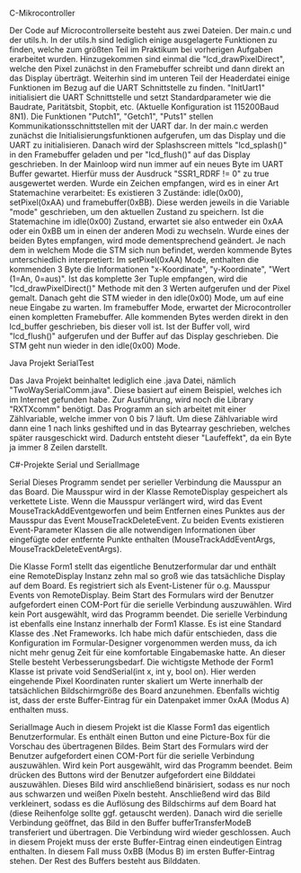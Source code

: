 C-Mikrocontroller

Der Code auf Microcontrollerseite besteht aus zwei Dateien. Der main.c und der utils.h. In der utils.h sind lediglich einige ausgelagerte Funktionen zu finden, welche zum größten Teil im Praktikum bei vorherigen Aufgaben erarbeitet wurden. Hinzugekommen sind einmal die "lcd_drawPixelDirect", welche den Pixel zunächst in den Framebuffer schreibt und dann direkt an das Display überträgt. Weiterhin sind im unteren Teil der Headerdatei einige Funktionen im Bezug auf die UART Schnittstelle zu finden. "InitUart1" initialisiert die UART Schnittstelle und setzt Standardparameter wie die Baudrate, Paritätsbit, Stopbit, etc. (Aktuelle Konfiguration ist 115200Baud 8N1). Die Funktionen "Putch1", "Getch1", "Puts1" stellen Kommunikationsschnittstellen mit der UART dar.
In der main.c werden zunächst die Initialisierungsfunktionen aufgerufen, um das Display und die UART zu initialisieren. Danach wird der Splashscreen mittels "lcd_splash()" in den Framebuffer geladen und per "lcd_flush()" auf das Display geschrieben.
In der Mainloop wird nun immer auf ein neues Byte im UART Buffer gewartet. Hierfür muss der Ausdruck "SSR1_RDRF != 0" zu true ausgewertet werden.
Wurde ein Zeichen empfangen, wird es in einer Art Statemachine verarbeitet:
Es existieren 3 Zustände: idle(0x00), setPixel(0xAA) und framebuffer(0xBB). Diese werden jeweils in die Variable "mode" geschrieben, um den aktuellen Zustand zu speichern.
Ist die Statemachine im idle(0x00) Zustand, erwartet sie also entweder ein 0xAA oder ein 0xBB um in einen der anderen Modi zu wechseln. Wurde eines der beiden Bytes empfangen, wird mode dementsprechend geändert.
Je nach dem in welchem Mode die STM sich nun befindet, werden kommende Bytes unterschiedlich interpretiert:
Im setPixel(0xAA) Mode, enthalten die kommenden 3 Byte die Informationen "x-Koordinate", "y-Koordinate", "Wert (1=An, 0=aus)".
Ist das komplette 3er Tuple empfangen, wird die "lcd_drawPixelDirect()" Methode mit den 3 Werten aufgerufen und der Pixel gemalt. Danach geht die STM wieder in den idle(0x00) Mode, um auf eine neue Eingabe zu warten.
Im framebuffer Mode, erwartet der Microcontroller einen kompletten Framebuffer. Alle kommenden Bytes werden direkt in den lcd_buffer geschrieben, bis dieser voll ist. Ist der Buffer voll, wird "lcd_flush()" aufgerufen und der Buffer auf das Display geschrieben.
Die STM geht nun wieder in den idle(0x00) Mode.


Java Projekt SerialTest

Das Java Projekt beinhaltet lediglich eine .java Datei, nämlich "TwoWaySerialComm.java". Diese basiert auf einem Beispiel, welches ich im Internet gefunden habe. Zur Ausführung, wird noch die Library "RXTXcomm" benötigt.
Das Programm an sich arbeitet mit einer Zählvariable, welche immer von 0 bis 7 läuft. Um diese Zählvariable wird dann eine 1 nach links geshifted und in das Bytearray geschrieben, welches später rausgeschickt wird.
Dadurch entsteht dieser "Laufeffekt", da ein Byte ja immer 8 Zeilen darstellt.



C#-Projekte Serial und SerialImage

Serial
Dieses Programm sendet per serieller Verbindung die Mausspur an das Board. Die Mausspur wird in der Klasse RemoteDisplay gespeichert als verkettete Liste. Wenn die Mausspur verlängert wird, wird das Event MouseTrackAddEventgeworfen und beim Entfernen eines Punktes aus der Mausspur das Event MouseTrackDeleteEvent. Zu beiden Events existieren Event-Parameter Klassen die alle notwendigen Informationen über eingefügte oder entfernte Punkte enthalten (MouseTrackAddEventArgs, MouseTrackDeleteEventArgs).

Die Klasse Form1 stellt das eigentliche Benutzerformular dar und enthält eine RemoteDisplay Instanz zehn mal so groß wie das tatsächliche Display auf dem Board. Es registriert sich als Event-Listener für o.g. Mausspur Events von RemoteDisplay. Beim Start des Formulars wird der Benutzer aufgefordert einen COM-Port für die serielle Verbindung auszuwählen. Wird kein Port ausgewählt, wird das Programm beendet. Die serielle Verbindung ist ebenfalls eine Instanz innerhalb der Form1 Klasse. Es ist eine Standard Klasse des .Net Frameworks. Ich habe mich dafür entschieden, dass die Konfiguration im Formular-Designer vorgenommen werden muss, da ich nicht mehr genug Zeit für eine komfortable Eingabemaske hatte. An dieser Stelle besteht Verbesserungsbedarf. Die wichtigste Methode der Form1 Klasse ist private void SendSerial(int x, int y, bool on). Hier werden eingehende Pixel Koordinaten runter skaliert um Werte innerhalb der tatsächlichen Bildschirmgröße des Board anzunehmen. Ebenfalls wichtig ist, dass der erste Buffer-Eintrag für ein Datenpaket immer 0xAA (Modus A) enthalten muss.

SerialImage
Auch in diesem Projekt ist die Klasse Form1 das eigentlich Benutzerformular. Es enthält einen Button und eine Picture-Box für die Vorschau des übertragenen Bildes. Beim Start des Formulars wird der Benutzer aufgefordert einen COM-Port für die serielle Verbindung auszuwählen. Wird kein Port ausgewählt, wird das Programm beendet. Beim drücken des Buttons wird der Benutzer aufgefordert eine Bilddatei auszuwählen. Dieses Bild wird anschließend binärisiert, sodass es nur noch aus schwarzen und weißen Pixeln besteht. Anschließend wird das Bild verkleinert, sodass es die Auflösung des Bildschirms auf dem Board hat (diese Reihenfolge sollte ggf. getauscht werden). Danach wird die serielle Verbindung geöffnet, das Bild in den Buffer bufferTransferModeB transferiert und übertragen. Die Verbindung wird wieder geschlossen. Auch in diesem Projekt muss der erste Buffer-Eintrag einen eindeutigen Eintrag enthalten. In diesem Fall muss 0xBB (Modus B) im ersten Buffer-Eintrag stehen. Der Rest des Buffers besteht aus Bilddaten.
